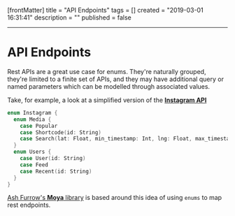 [frontMatter]
title = "API Endpoints"
tags = []
created = "2019-03-01 16:31:41"
description = ""
published = false

---

# API Endpoints

Rest APIs are a great use case for enums. They\'re naturally grouped,
they\'re limited to a finite set of APIs, and they may have additional
query or named parameters which can be modelled through associated
values.

Take, for example, a look at a simplified version of the [**Instagram
API**](https://instagram.com/developer/endpoints/media/)

``` Swift
enum Instagram {
  enum Media {
    case Popular
    case Shortcode(id: String)
    case Search(lat: Float, min_timestamp: Int, lng: Float, max_timestamp: Int, distance: Int)
  }
  enum Users {
    case User(id: String)
    case Feed
    case Recent(id: String)
  }
}
```

[Ash Furrow\'s **Moya** library](https://github.com/Moya/Moya) is based
around this idea of using `enums` to map rest endpoints.
